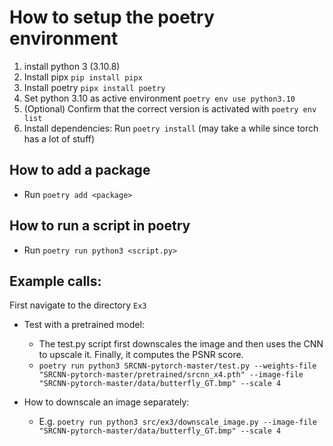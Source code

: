 How to setup the poetry environment
===

1. install python 3 (3.10.8)
2. Install pipx ``pip install pipx``
3. Install poetry ``pipx install poetry``
4. Set python 3.10 as active environment ``poetry env use python3.10``
5. (Optional) Confirm that the correct version is activated with ``poetry env list``
6. Install dependencies: Run ``poetry install`` (may take a while since torch has a lot of stuff)

How to add a package
---
* Run ``poetry add <package>``

How to run a script in poetry
---
* Run ``poetry run python3 <script.py>``

Example calls:
---
First navigate to the directory ``Ex3``
* Test with a pretrained model:
  * The test.py script first downscales the image and then uses the CNN to upscale it. Finally, it computes the PSNR score.
  * ``poetry run python3 SRCNN-pytorch-master/test.py --weights-file "SRCNN-pytorch-master/pretrained/srcnn_x4.pth" --image-file "SRCNN-pytorch-master/data/butterfly_GT.bmp" --scale 4``


* How to downscale an image separately: 
  * E.g. ``poetry run python3 src/ex3/downscale_image.py --image-file "SRCNN-pytorch-master/data/butterfly_GT.bmp" --scale 4``